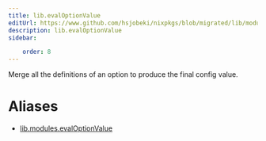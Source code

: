 ```yaml
---
title: lib.evalOptionValue
editUrl: https://www.github.com/hsjobeki/nixpkgs/blob/migrated/lib/modules.nix#L782C21
description: lib.evalOptionValue
sidebar:

    order: 8
---
```


Merge all the definitions of an option to produce the final
config value.


# Aliases

- [lib.modules.evalOptionValue](/nix-doc-comments/reference/lib/modules/lib-modules-evaloptionvalue)


